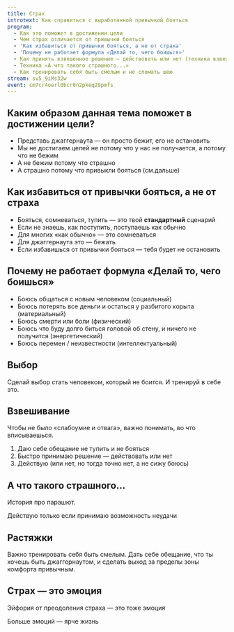 ```yaml
---
title: Страх
introtext: Как справиться с выработанной привычкой бояться
program:
  - Как это поможет в достижении цели
  - Чем страх отличается от привычки бояться
  - 'Как избавиться от привычки бояться, а не от страха'
  - 'Почему не работает формула «Делай то, чего боишься»'
  - Как принять взвешенное решение — действовать или нет (техника взвешивания)
  - Техника «А что такого страшного...»
  - Как тренировать себя быть смелым и не сломать шею
stream: sv5_9iMs32w
event: cm7cr4oerl0bcr0n2pkeq29pmfs
---
```


## Каким образом данная тема поможет в достижении цели?

- Представь джаггернаута — он просто бежит, его не остановить
- Мы не достигаем целей не потому что у нас не получается, а потому что не бежим
- А не бежим потому что страшно
- А страшно потому что привыкли бояться (см.дальше)

## Как избавиться от привычки бояться, а не от страха

- Бояться, сомневаться, тупить — это твой **стандартный** сценарий
- Если не знаешь, как поступить, поступаешь как обычно
- Для многих «как обычно» — это сомневаться
- Для джаггернаута это — бежать
- Если избавишься от привычки бояться — тебя будет не остановить

## Почему не работает формула «Делай то, чего боишься»

- Боюсь общаться с новым человеком (социальный)
- Боюсь потерять все деньги и остаться у разбитого корыта (материальный)
- Боюсь смерти или боли (физический)
- Боюсь что буду долго биться головой об стену, и ничего не получится (энергетический)
- Боюсь перемен / неизвестности (интеллектуальный)

## Выбор

Сделай выбор стать человеком, который не боится. И тренируй в себе это.

## Взвешивание

Чтобы не было «слабоумие и отвага», важно понимать, во что вписываешься.

1. Даю себе обещание не тупить и не бояться
2. Быстро принимаю решение — действовать или нет
3. Действую (или нет, но тогда точно нет, а не сижу боюсь)

## А что такого страшного...

История про парашют.

Действую только если принимаю возможность неудачи

## Растяжки

Важно тренировать себя быть смелым. Дать себе обещание, что ты хочешь быть джаггернаутом, и сделать выход за пределы зоны комфорта привычным.

## Страх — это эмоция

Эйфория от преодоления страха — это тоже эмоция

Больше эмоций — ярче жизнь